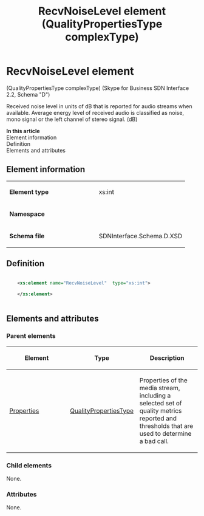 ﻿---
title: RecvNoiseLevel element (QualityPropertiesType complexType) 
TOCTitle: RecvNoiseLevel element
ms:assetid: fae4e247-001c-00ff-c6c0-444ca428eb6e
ms:mtpsurl: https://msdn.microsoft.com/library/Mt170960(v=office.16)
ms:contentKeyID: 65855535
ms.date: 08/24/2015
mtps_version: v=office.16
dev_langs:
- xml
---

# RecvNoiseLevel element 

(QualityPropertiesType complexType) (Skype for Business SDN Interface 2.2, Schema "D")

Received noise level in units of dB that is reported for audio streams when available. Average energy level of received audio is classified as noise, mono signal or the left channel of stereo signal. (dB)


**In this article**  
Element information  
Definition  
Elements and attributes  

## Element information

<table>
<colgroup>
<col style="width: 50%" />
<col style="width: 50%" />
</colgroup>
<tbody>
<tr class="odd">
<td><p><strong>Element type</strong></p></td>
<td><p>xs:int</p></td>
</tr>
<tr class="even">
<td><p><strong>Namespace</strong></p></td>
<td><p></p></td>
</tr>
<tr class="odd">
<td><p><strong>Schema file</strong></p></td>
<td><p>SDNInterface.Schema.D.XSD</p></td>
</tr>
</tbody>
</table>


## Definition

```xml

    <xs:element name="RecvNoiseLevel"  type="xs:int">
    
    </xs:element>
  
```

## Elements and attributes

### Parent elements

<table>
<colgroup>
<col style="width: 33%" />
<col style="width: 33%" />
<col style="width: 33%" />
</colgroup>
<thead>
<tr class="header">
<th><p>Element</p></th>
<th><p>Type</p></th>
<th><p>Description</p></th>
</tr>
</thead>
<tbody>
<tr class="odd">
<td><p><a href="properties-element-qualitytype-complextype-skype-for-business-sdn-interface-2-2-schema-d.md">Properties</a></p></td>
<td><p><a href="qualitypropertiestype-complextype-skype-for-business-sdn-interface-2-2-schema-d.md">QualityPropertiesType</a></p></td>
<td><p>Properties of the media stream, including a selected set of quality metrics reported and thresholds that are used to determine a bad call.</p></td>
</tr>
</tbody>
</table>


### Child elements

None.

### Attributes

None.

